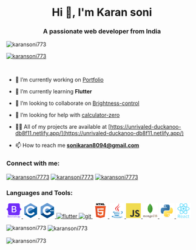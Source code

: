 <h1 align="center">Hi 👋, I'm Karan soni</h1>
<h3 align="center">A passionate web developer from India</h3>

<p align="left"> <img src="https://komarev.com/ghpvc/?username=karansoni773&label=Profile%20views&color=0e75b6&style=flat" alt="karansoni773" /> </p>

<p align="left"> <a href="https://github.com/ryo-ma/github-profile-trophy"><img src="https://github-profile-trophy.vercel.app/?username=karansoni773" alt="karansoni773" /></a> </p>

<p align="left"> <a href="https://twitter.com/" target="blank"><img src="https://img.shields.io/twitter/follow/?logo=twitter&style=for-the-badge" alt="" /></a> </p>

- 🔭 I’m currently working on [Portfolio](https://github.com/karansoni773/personal-portfolio.git)

- 🌱 I’m currently learning **Flutter**

- 👯 I’m looking to collaborate on [Brightness-control](https://github.com/karansoni773/brightness-controls.git)

- 🤝 I’m looking for help with [calculator-zero](https://github.com/karansoni773/calculator-zero.git)

- 👨‍💻 All of my projects are available at [https://unrivaled-duckanoo-db8f11.netlify.app/](https://unrivaled-duckanoo-db8f11.netlify.app/)

- 📫 How to reach me **sonikaran8094@gmail.com**

<h3 align="left">Connect with me:</h3>
<p align="left">
<a href="https://codepen.io/Karan-Soni-the-selector" target="blank"><img align="center" src="https://raw.githubusercontent.com/rahuldkjain/github-profile-readme-generator/master/src/images/icons/Social/codepen.svg" alt="karansoni7773" height="30" width="40" /></a>
<a href="https://www.linkedin.com/in/karan-soni7773/" target="blank"><img align="center" src="https://raw.githubusercontent.com/rahuldkjain/github-profile-readme-generator/master/src/images/icons/Social/linked-in-alt.svg" alt="karansoni7773" height="30" width="40" /></a>
<a href="https://instagram.com/karansoni7773" target="blank"><img align="center" src="https://raw.githubusercontent.com/rahuldkjain/github-profile-readme-generator/master/src/images/icons/Social/instagram.svg" alt="karansoni7773" height="30" width="40" /></a>
</p>

<h3 align="left">Languages and Tools:</h3>
<p align="left"> <a href="https://getbootstrap.com" target="_blank" rel="noreferrer"> <img src="https://raw.githubusercontent.com/devicons/devicon/master/icons/bootstrap/bootstrap-plain-wordmark.svg" alt="bootstrap" width="40" height="40"/> </a> <a href="https://www.cprogramming.com/" target="_blank" rel="noreferrer"> <img src="https://raw.githubusercontent.com/devicons/devicon/master/icons/c/c-original.svg" alt="c" width="40" height="40"/> </a> <a href="https://www.w3schools.com/cpp/" target="_blank" rel="noreferrer"> <img src="https://raw.githubusercontent.com/devicons/devicon/master/icons/cplusplus/cplusplus-original.svg" alt="cplusplus" width="40" height="40"/> </a> <a href="https://flutter.dev" target="_blank" rel="noreferrer"> <img src="https://www.vectorlogo.zone/logos/flutterio/flutterio-icon.svg" alt="flutter" width="40" height="40"/> </a> <a href="https://git-scm.com/" target="_blank" rel="noreferrer"> <img src="https://www.vectorlogo.zone/logos/git-scm/git-scm-icon.svg" alt="git" width="40" height="40"/> </a> <a href="https://www.w3.org/html/" target="_blank" rel="noreferrer"> <img src="https://raw.githubusercontent.com/devicons/devicon/master/icons/html5/html5-original-wordmark.svg" alt="html5" width="40" height="40"/> </a> <a href="https://www.java.com" target="_blank" rel="noreferrer"> <img src="https://raw.githubusercontent.com/devicons/devicon/master/icons/java/java-original.svg" alt="java" width="40" height="40"/> </a> <a href="https://developer.mozilla.org/en-US/docs/Web/JavaScript" target="_blank" rel="noreferrer"> <img src="https://raw.githubusercontent.com/devicons/devicon/master/icons/javascript/javascript-original.svg" alt="javascript" width="40" height="40"/> </a> <a href="https://www.mongodb.com/" target="_blank" rel="noreferrer"> <img src="https://raw.githubusercontent.com/devicons/devicon/master/icons/mongodb/mongodb-original-wordmark.svg" alt="mongodb" width="40" height="40"/> </a> <a href="https://www.python.org" target="_blank" rel="noreferrer"> <img src="https://raw.githubusercontent.com/devicons/devicon/master/icons/python/python-original.svg" alt="python" width="40" height="40"/> </a> <a href="https://reactjs.org/" target="_blank" rel="noreferrer"> <img src="https://raw.githubusercontent.com/devicons/devicon/master/icons/react/react-original-wordmark.svg" alt="react" width="40" height="40"/> </a> </p>

<p><img align="left" src="https://github-readme-stats.vercel.app/api/top-langs?username=karansoni773&show_icons=true&locale=en&layout=compact" alt="karansoni773" /></p>

<p>&nbsp;<img align="center" src="https://github-readme-stats.vercel.app/api?username=karansoni773&show_icons=true&locale=en" alt="karansoni773" /></p>

<p><img align="center" src="https://github-readme-streak-stats.herokuapp.com/?user=karansoni773&" alt="karansoni773" /></p>

